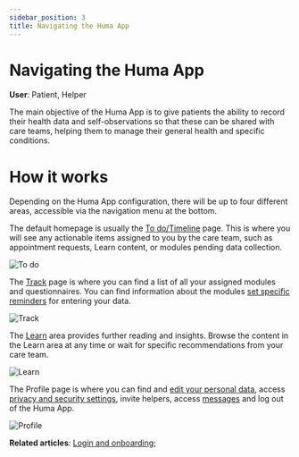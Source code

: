 ```yaml
---
sidebar_position: 3
title: Navigating the Huma App
---
```

# Navigating the Huma App
**User**: Patient, Helper

The main objective of the Huma App is to give patients the ability to record their health data and self-observations so that these can be shared with care teams, helping them to manage their general health and specific conditions.

# How it works​

Depending on the Huma App configuration, there will be up to four different areas, accessible via the navigation menu at the bottom.

The default homepage is usually the [To do/Timeline](../features/to-dos.md) page. This is where you will see any actionable items assigned to you by the care team, such as appointment requests, Learn content, or modules pending data collection.

![To do](../assets/Todo.png)

The [Track](../features/track-modules.md) page is where you can find a list of all your assigned modules and questionnaires. You can find information about the modules [set specific reminders](../features/setting-reminders.md) for entering your data. 

![Track](../assets/Track.png)

The [Learn](../features/learn.md) area provides further reading and insights. Browse the content in the Learn area at any time or wait for specific recommendations from your care team. 

![Learn](../assets/Learn.png)

The Profile page is where you can find and [edit your personal data](./personal-information-account-settings.md), access [privacy and security settings](../features/data-privacy-and-security.md), invite helpers, access [messages](../features/messages.md) and log out of the Huma App.

![Profile](../assets/Profile.png)

**Related articles**: [Login and onboarding](./login-and-onboarding.md); 
